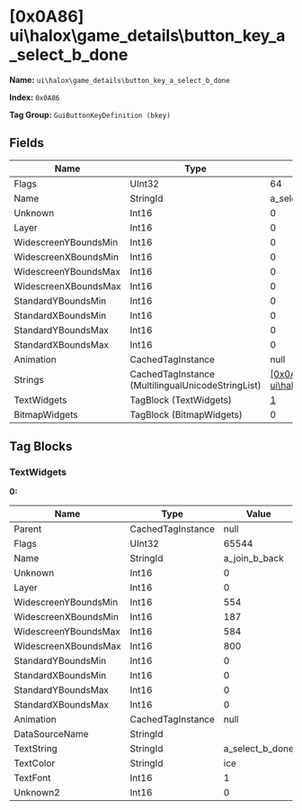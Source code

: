 # [0x0A86] ui\halox\game_details\button_key_a_select_b_done

**Name:** ```ui\halox\game_details\button_key_a_select_b_done```

**Index:** ```0x0A86```

**Tag Group:** ```GuiButtonKeyDefinition (bkey)```

## Fields

Name	| Type	| Value
---	|---	|---	|
Flags	|UInt32	|64
Name	|StringId	|a_select_b_done
Unknown	|Int16	|0
Layer	|Int16	|0
WidescreenYBoundsMin	|Int16	|0
WidescreenXBoundsMin	|Int16	|0
WidescreenYBoundsMax	|Int16	|0
WidescreenXBoundsMax	|Int16	|0
StandardYBoundsMin	|Int16	|0
StandardXBoundsMin	|Int16	|0
StandardYBoundsMax	|Int16	|0
StandardXBoundsMax	|Int16	|0
Animation	|CachedTagInstance	|null
Strings	|CachedTagInstance (MultilingualUnicodeStringList)	|[[0x0A81] ui\halox\game_details\strings](../MultilingualUnicodeStringList/0A81.md)
TextWidgets	|TagBlock (TextWidgets)	|[1](#textwidgets)
BitmapWidgets	|TagBlock (BitmapWidgets)	|0


## Tag Blocks

### TextWidgets

**0:**

Name	| Type	| Value
---	|---	|---	|
Parent	|CachedTagInstance	|null
Flags	|UInt32	|65544
Name	|StringId	|a_join_b_back
Unknown	|Int16	|0
Layer	|Int16	|0
WidescreenYBoundsMin	|Int16	|554
WidescreenXBoundsMin	|Int16	|187
WidescreenYBoundsMax	|Int16	|584
WidescreenXBoundsMax	|Int16	|800
StandardYBoundsMin	|Int16	|0
StandardXBoundsMin	|Int16	|0
StandardYBoundsMax	|Int16	|0
StandardXBoundsMax	|Int16	|0
Animation	|CachedTagInstance	|null
DataSourceName	|StringId	|
TextString	|StringId	|a_select_b_done
TextColor	|StringId	|ice
TextFont	|Int16	|1
Unknown2	|Int16	|0


